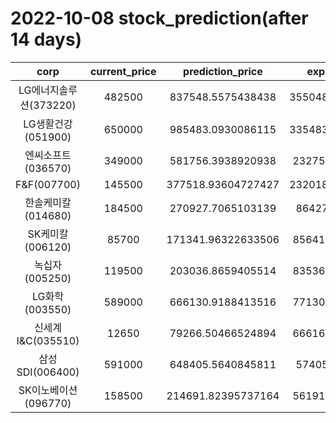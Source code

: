 # 2022-10-08 stock_prediction(after 14 days)

|   corp   |   current_price   |   prediction_price   |   expected_profit   |
|:--------:|:-----------------:|:--------------------:|:-------------------:|
|LG에너지솔루션(373220)|482500|837548.5575438438|355048.55754384375|
|LG생활건강(051900)|650000|985483.0930086115|335483.09300861147|
|엔씨소프트(036570)|349000|581756.3938920938|232756.3938920938|
|F&F(007700)|145500|377518.93604727427|232018.93604727427|
|한솔케미칼(014680)|184500|270927.7065103139|86427.7065103139|
|SK케미칼(006120)|85700|171341.96322633506|85641.96322633506|
|녹십자(005250)|119500|203036.8659405514|83536.86594055139|
|LG화학(003550)|589000|666130.9188413516|77130.91884135164|
|신세계 I&C(035510)|12650|79266.50466524894|66616.50466524894|
|삼성SDI(006400)|591000|648405.5640845811|57405.5640845811|
|SK이노베이션(096770)|158500|214691.82395737164|56191.82395737164|
